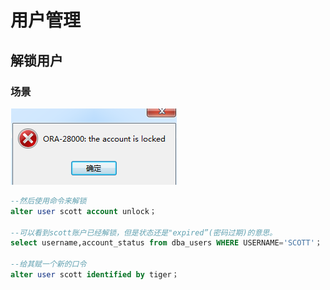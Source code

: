 # 用户管理

## 解锁用户

### 场景

![image.png](./assets/image.png)

```sql
--然后使用命令来解锁
alter user scott account unlock；

--可以看到scott账户已经解锁，但是状态还是"expired”(密码过期)的意思。
select username,account_status from dba_users WHERE USERNAME='SCOTT'；

--给其赋一个新的口令
alter user scott identified by tiger；


```
